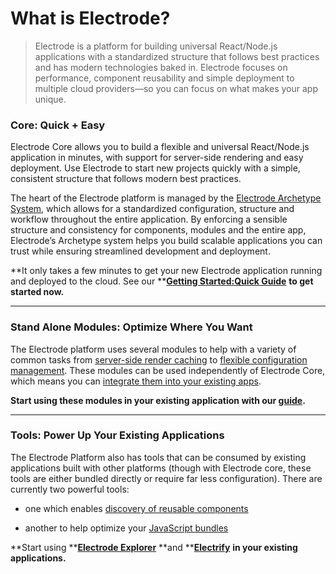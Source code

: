 # What is Electrode?

> Electrode is a platform for building universal React/Node.js applications with a standardized structure that follows best practices and has modern technologies baked in. Electrode focuses on performance, component reusability and simple deployment to multiple cloud providers—so you can focus on what makes your app unique.

### Core: Quick + Easy

Electrode Core allows you to build a flexible and universal React/Node.js application in minutes, with support for server-side rendering and easy deployment. Use Electrode to start new projects quickly with a simple, consistent structure that follows modern best practices.

The heart of the Electrode platform is managed by the [Electrode Archetype System](http://www.electrode.io/docs/what_are_archetypes.html), which allows for a standardized configuration, structure and workflow throughout the entire application. By enforcing a sensible structure and consistency for components, modules and the entire app, Electrode’s Archetype system helps you build scalable applications you can trust while ensuring streamlined development and deployment.

**It only takes a few minutes to get your new Electrode application running and deployed to the cloud. See our **[**Getting Started:Quick Guide**](http://www.electrode.io/docs/get_started.html) **to get started now.**

---

### Stand Alone Modules: Optimize Where You Want

The Electrode platform uses several modules to help with a variety of common tasks from [server-side render caching](http://www.electrode.io/docs/server_side_render_cache.html) to [flexible configuration management](http://www.electrode.io/docs/confippet.html). These modules can be used independently of Electrode Core, which means you can [integrate them into your existing apps](http://www.electrode.io/docs/stand_alone_modules.html).

**Start using these modules in your existing application with our **[**guide**](http://www.electrode.io/docs/stand_alone_modules.html)**.**

---

### Tools: Power Up Your Existing Applications

The Electrode Platform also has tools that can be consumed by existing applications built with other platforms \(though with Electrode core, these tools are either bundled directly or require far less configuration\). There are currently two powerful tools:

* one which enables [discovery of reusable components](http://www.electrode.io/docs/electrode_explorer.html)

* another to help optimize your [JavaScript bundles](http://www.electrode.io/docs/electrify.html)

**Start using **[**Electrode Explorer**](http://www.electrode.io/docs/electrode_explorer.html) **and **[**Electrify**](http://www.electrode.io/docs/electrify.html) **in your existing applications.**

